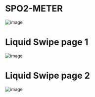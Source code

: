 # SPO2-METER
![image](https://user-images.githubusercontent.com/62868878/120660345-dad4ec80-c4a4-11eb-9dc6-46ca298621ce.png)

# Liquid Swipe page 1
![image](https://user-images.githubusercontent.com/62868878/120662894-24263b80-c4a7-11eb-8edf-45e9cbb732fd.png)

# Liquid Swipe page 2
![image](https://user-images.githubusercontent.com/62868878/120663014-461fbe00-c4a7-11eb-82d5-e130e156bec9.png)

